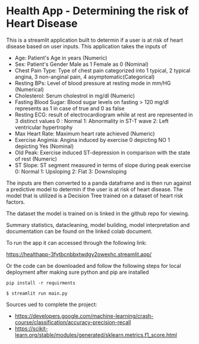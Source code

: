# Health App - Determining the risk of Heart Disease

This is a streamlit application built to determin if a user is at risk of heart disease based on user inputs. This application takes the inputs of 
* Age: Patient's Age in years (Numeric)
* Sex: Patient's Gender Male as 1 Female as 0 (Nominal)
* Chest Pain Type: Type of chest pain categorized into 1 typical, 2 typical angina, 3 non-anginal pain, 4 asymptomatic(Categorical)
* Resting BPs: Level of blood pressure at resting mode in mm/HG (Numerical)
* Cholesterol: Serum cholestrol in mg/dl (Numeric)
* Fasting Blood Sugar: Blood sugar levels on fasting > 120 mg/dl represents as 1 in case of true and 0 as false
* Resting ECG: result of electrocardiogram while at rest are represented in 3 distinct values 0 : Normal 1: Abnormality in ST-T wave 2: Left ventricular hypertrophy
* Max Heart Rate: Maximum heart rate achieved (Numeric)
* Exercise Angimia: Angina induced by exercise 0 depicting NO 1 depicting Yes (Nominal)
* Old Peak: Exercise induced ST-depression in comparison with the state of rest (Numeric)
* ST Slope: ST segment measured in terms of slope during peak exercise 0: Normal 1: Upsloping 2: Flat 3: Downsloping

The inputs are then converted to a panda dataframe and is then run against a predictive model to determin if the user is at risk of heart disease. The model that is utilized is a Decision Tree trained on a dataset of heart risk factors.

The dataset the model is trained on is linked in the github repo for viewing.

Summary statistics, datacleaning, model building, model interpretation and documentation can be found on the linked colab document.

To run the app it can accessed through the following link:

https://healthapp-3fytbcnbbxtwdgy2owexhc.streamlit.app/

Or the code can be downloaded and follow the following steps for local deployment after making sure python and pip are installed

```
pip install -r requirments
```

```
$ streamlit run main.py
```

Sources ued to complete the project:

* https://developers.google.com/machine-learning/crash-course/classification/accuracy-precision-recall
* https://scikit-learn.org/stable/modules/generated/sklearn.metrics.f1_score.html
